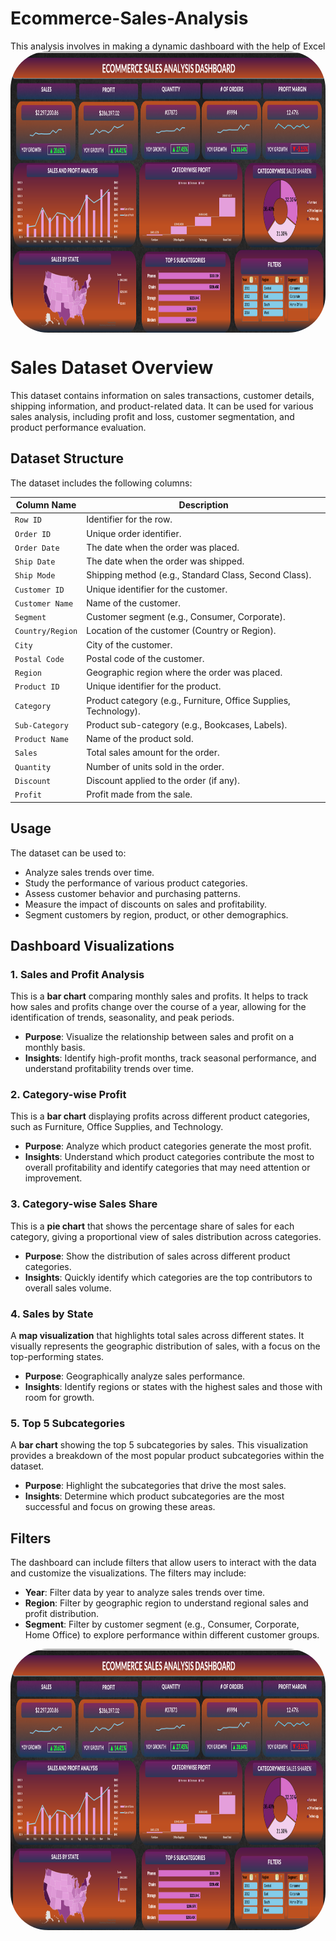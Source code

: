 # Ecommerce-Sales-Analysis
This analysis involves in making a dynamic dashboard with the help of Excel 
<img align="center" alt="zerotwo-pic" height="450" style="border-radius:60px;" src="https://github.com/Payal2000/Ecommerce-Sales-Analysis/blob/main/Dashboard.png">

# Sales Dataset Overview

This dataset contains information on sales transactions, customer details, shipping information, and product-related data. It can be used for various sales analysis, including profit and loss, customer segmentation, and product performance evaluation.

## Dataset Structure

The dataset includes the following columns:

| Column Name      | Description                                                                 |
| ---------------- | --------------------------------------------------------------------------- |
| `Row ID`         | Identifier for the row.                                                     |
| `Order ID`       | Unique order identifier.                                                    |
| `Order Date`     | The date when the order was placed.                                         |
| `Ship Date`      | The date when the order was shipped.                                        |
| `Ship Mode`      | Shipping method (e.g., Standard Class, Second Class).                       |
| `Customer ID`    | Unique identifier for the customer.                                         |
| `Customer Name`  | Name of the customer.                                                       |
| `Segment`        | Customer segment (e.g., Consumer, Corporate).                               |
| `Country/Region` | Location of the customer (Country or Region).                               |
| `City`           | City of the customer.                                                       |
| `Postal Code`    | Postal code of the customer.                                                |
| `Region`         | Geographic region where the order was placed.                               |
| `Product ID`     | Unique identifier for the product.                                          |
| `Category`       | Product category (e.g., Furniture, Office Supplies, Technology).            |
| `Sub-Category`   | Product sub-category (e.g., Bookcases, Labels).                             |
| `Product Name`   | Name of the product sold.                                                   |
| `Sales`          | Total sales amount for the order.                                           |
| `Quantity`       | Number of units sold in the order.                                          |
| `Discount`       | Discount applied to the order (if any).                                     |
| `Profit`         | Profit made from the sale.                                                  |

## Usage

The dataset can be used to:
- Analyze sales trends over time.
- Study the performance of various product categories.
- Assess customer behavior and purchasing patterns.
- Measure the impact of discounts on sales and profitability.
- Segment customers by region, product, or other demographics.

## Dashboard Visualizations

### 1. **Sales and Profit Analysis**
This is a **bar chart** comparing monthly sales and profits. It helps to track how sales and profits change over the course of a year, allowing for the identification of trends, seasonality, and peak periods. 

- **Purpose**: Visualize the relationship between sales and profit on a monthly basis.
- **Insights**: Identify high-profit months, track seasonal performance, and understand profitability trends over time.

### 2. **Category-wise Profit**
This is a **bar chart** displaying profits across different product categories, such as Furniture, Office Supplies, and Technology. 

- **Purpose**: Analyze which product categories generate the most profit.
- **Insights**: Understand which product categories contribute the most to overall profitability and identify categories that may need attention or improvement.

### 3. **Category-wise Sales Share**
This is a **pie chart** that shows the percentage share of sales for each category, giving a proportional view of sales distribution across categories.

- **Purpose**: Show the distribution of sales across different product categories.
- **Insights**: Quickly identify which categories are the top contributors to overall sales volume.

### 4. **Sales by State**
A **map visualization** that highlights total sales across different states. It visually represents the geographic distribution of sales, with a focus on the top-performing states.

- **Purpose**: Geographically analyze sales performance.
- **Insights**: Identify regions or states with the highest sales and those with room for growth.

### 5. **Top 5 Subcategories**
A **bar chart** showing the top 5 subcategories by sales. This visualization provides a breakdown of the most popular product subcategories within the dataset.

- **Purpose**: Highlight the subcategories that drive the most sales.
- **Insights**: Determine which product subcategories are the most successful and focus on growing these areas.

## Filters

The dashboard can include filters that allow users to interact with the data and customize the visualizations. The filters may include:

- **Year**: Filter data by year to analyze sales trends over time.
- **Region**: Filter by geographic region to understand regional sales and profit distribution.
- **Segment**: Filter by customer segment (e.g., Consumer, Corporate, Home Office) to explore performance within different customer groups.




<img align="center" alt="zerotwo-pic" height="450" style="border-radius:60px;" src="https://github.com/Payal2000/Ecommerce-Sales-Analysis/blob/main/Dashboard.png">

